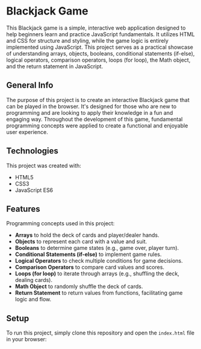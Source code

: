 # Blackjack Game

This Blackjack game is a simple, interactive web application designed to help beginners learn and practice JavaScript fundamentals. It utilizes HTML and CSS for structure and styling, while the game logic is entirely implemented using JavaScript. This project serves as a practical showcase of understanding arrays, objects, booleans, conditional statements (if-else), logical operators, comparison operators, loops (for loop), the Math object, and the return statement in JavaScript.



## General Info

The purpose of this project is to create an interactive Blackjack game that can be played in the browser. It's designed for those who are new to programming and are looking to apply their knowledge in a fun and engaging way. Throughout the development of this game, fundamental programming concepts were applied to create a functional and enjoyable user experience.

## Technologies

This project was created with:
- HTML5
- CSS3
- JavaScript ES6

## Features


Programming concepts used in this project:
- **Arrays** to hold the deck of cards and player/dealer hands.
- **Objects** to represent each card with a value and suit.
- **Booleans** to determine game states (e.g., game over, player turn).
- **Conditional Statements (if-else)** to implement game rules.
- **Logical Operators** to check multiple conditions for game decisions.
- **Comparison Operators** to compare card values and scores.
- **Loops (for loop)** to iterate through arrays (e.g., shuffling the deck, dealing cards).
- **Math Object** to randomly shuffle the deck of cards.
- **Return Statement** to return values from functions, facilitating game logic and flow.


## Setup

To run this project, simply clone this repository and open the `index.html` file in your browser:

